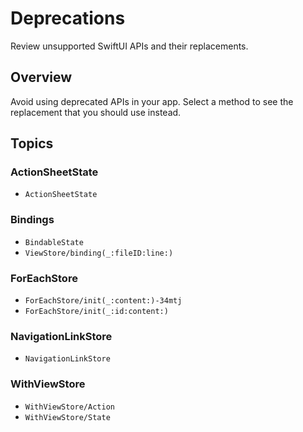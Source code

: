 # Deprecations

Review unsupported SwiftUI APIs and their replacements.

## Overview

Avoid using deprecated APIs in your app. Select a method to see the replacement that you should use instead.

## Topics

### ActionSheetState

- ``ActionSheetState``

### Bindings

- ``BindableState``
- ``ViewStore/binding(_:fileID:line:)``

### ForEachStore

- ``ForEachStore/init(_:content:)-34mtj``
- ``ForEachStore/init(_:id:content:)``

### NavigationLinkStore

- ``NavigationLinkStore``

### WithViewStore

- ``WithViewStore/Action``
- ``WithViewStore/State``
